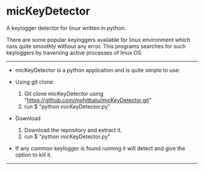 # micKeyDetector

A keylogger detector for linux written in python.

There are some popular keyloggers available for linux environment which runs quite smoothly without any error.
This programs searches for such keyloggers by traversing active processes of linux OS.

_______________________________________________________________________________________________________________

* micKeyDetector is a python application and is quite simple to use:

* Using git clone: 

  1. Git clone micKeyDetector using "https://github.com/mohitbalu/micKeyDetector.git"
  2. run $ "python micKeyDetector.py"

* Download

  1. Download the repository and extract it.
  2. run $ "python micKeyDetector.py"

* If any common keylogger is found running it will detect and give the option to kill it.

_________________________________________________________________________________________________________________
